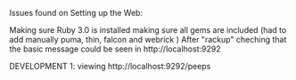 Issues found on Setting up the Web:

Making sure Ruby 3.0 is installed
making sure all gems are included (had to add manually puma, thin, falcon and webrick )
After "rackup" cheching that the basic message could be seen in http://localhost:9292

DEVELOPMENT 1: viewing
http://localhost:9292/peeps